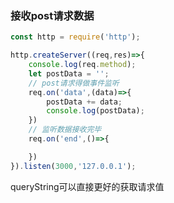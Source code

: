 ### 接收post请求数据

```javascript
const http = require('http');

http.createServer((req,res)=>{
    console.log(req.method);
    let postData = '';
    // post请求得做事件监听
    req.on('data',(data)=>{
        postData += data;
        console.log(postData);
    })
    // 监听数据接收完毕
    req.on('end',()=>{

    })
}).listen(3000,'127.0.0.1');
```

queryString可以直接更好的获取请求值
